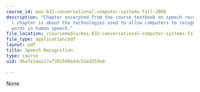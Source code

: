 ```yaml
---
course_id: mas-632-conversational-computer-systems-fall-2008
description: "Chapter excerpted from the course textbook on speech recognition. This\
  \ chapter is about the technologies used to allow computers to recognize the \r\n\
  words in human speech."
file_location: /coursemedia/mas-632-conversational-computer-systems-fall-2008/d6a7e14a217a7391596e4dc51ed359e8_schmandt_ch7.pdf
file_type: application/pdf
layout: pdf
title: Speech Recognition
type: course
uid: d6a7e14a217a7391596e4dc51ed359e8

---
```

None